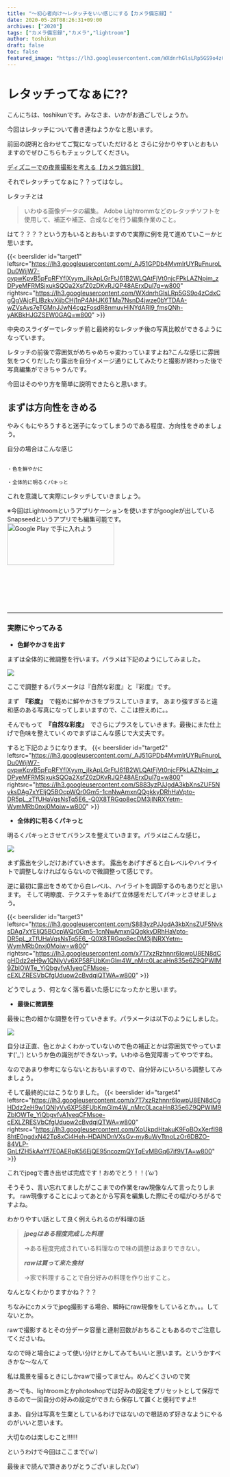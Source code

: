 ```yaml
---
title: "～初心者向け～レタッチをいい感じにする【カメラ備忘録】"
date: 2020-05-28T08:26:31+09:00
archives: ["2020"]
tags: ["カメラ備忘録","カメラ","lightroom"]
author: toshikun
draft: false
toc: false
featured_image: "https://lh3.googleusercontent.com/WXdnrhGlsLRp5GS9o4zCdxCgQgVAjcFLlBzkvXijbCHj1nP4AHJK6TMa7NsnD4jwze0bYTDAA-wZVsAvs7eTGMnJJwN4cgzFosdR8nmuvHiNYdARl9_fmsQNh-yAKBkHJGZSEW0GAQ=w400"
---
```

# レタッチってなぁに??

こんにちは、toshikunです。みなさま、いかがお過ごしでしょうか。

今回はレタッチについて書き連ねようかなと思います。

前回の説明と合わせてご覧になっていただけると
さらに分かりやすいとおもいますのでぜひこちらもチェックしてください。

[ディズニーでの夜景撮影を考える【カメラ備忘録】](https://toshikunblog.net/post/2020/05/0520/20200520/)

それでレタッチってなぁに？？ってはなし。

レタッチとは

>いわゆる画像データの編集。 Adobe Lightrommなどのレタッチソフトを使用して、補正や補正、合成などを行う編集作業のこと。





はて？？？？という方もいるとおもいますので実際に例を見て進めていこーかと思います。


{{< beerslider id="target1" leftsrc="https://lh3.googleusercontent.com/_AJ51GPDb4MvmIrUYRuFnuroLDu0WijW7-oypwKpvB5pFpRFYfIXyym_jIkApLGrFtJ61B2WLQAtFjVt0njcFPkLAZNpim_zDPyeMFRMSjxukSQOa2XsfZ0zDKvRJQP48AErxDul7g=w800" rightsrc="https://lh3.googleusercontent.com/WXdnrhGlsLRp5GS9o4zCdxCgQgVAjcFLlBzkvXijbCHj1nP4AHJK6TMa7NsnD4jwze0bYTDAA-wZVsAvs7eTGMnJJwN4cgzFosdR8nmuvHiNYdARl9_fmsQNh-yAKBkHJGZSEW0GAQ=w800" >}}

中央のスライダーでレタッチ前と最終的なレタッチ後の写真比較ができるようになっています。

レタッチの前後で雰囲気がめちゃめちゃ変わっていますよね?こんな感じに雰囲気をつくりだしたり露出を自分イメージ通りにしてみたりと撮影が終わった後で写真編集ができちゃうんです。

今回はそのやり方を簡単に説明できたらと思います。


## まずは方向性をきめる

やみくもにやろうすると迷子になってしまうのである程度、方向性をきめましょう。

自分の場合はこんな感じ

```

・色を鮮やかに

・全体的に明るくパキっと

```

これを意識して実際にレタッチしていきましょう。


※今回はLightroomというアプリケーションを使いますがgoogleが出しているSnapseedというアプリでも編集可能です。
<br>
<a href='https://play.google.com/store/apps/details?id=com.niksoftware.snapseed&hl=ja&pcampaignid=pcampaignidMKT-Other-global-all-co-prtnr-py-PartBadge-Mar2515-1'><img alt='Google Play で手に入れよう' src='https://play.google.com/intl/ja/badges/static/images/badges/ja_badge_web_generic.png' width="250" height="97"/></a>
<br>
<a href="https://apps.apple.com/jp/app/snapseed/id439438619?mt=8" style="display:inline-block;overflow:hidden;background:url(https://linkmaker.itunes.apple.com/ja-jp/badge-lrg.svg?releaseDate=2011-06-07&kind=iossoftware&bubble=ios_apps) no-repeat;width:218px; height:65px; margin:16px; background-size:contain;"></a>
<br>

*** 
### 実際にやってみる

+ **色鮮やかさを出す**

まずは全体的に微調整を行います。パラメは下記のようにしてみました。

<img src="https://lh3.googleusercontent.com/7vGjzU2v_kZh8NMkrO2QztOoXGxBOV_lc2A9fCvDUrPis2IvMkTTiuopdd_Phr6caKLx4nq5K9Jo7_iGJ0z4uE-8Rye5nzMzE8PI_EHkkzrhUBq5KPo2_sAGqJYPyS-b8i1gNvC_2Q=w265" >

ここで調整するパラメータは『自然な彩度』と『彩度』です。

まず　**『彩度』**　で軽めに鮮やかさをプラスしていきます。
あまり強すぎると違和感のある写真になってしまいますので、ここは控えめに。。

そんでもって　**『自然な彩度』**　でさらにプラスをしていきます。最後にまた仕上げで色味を整えていくのでまずはこんな感じで大丈夫です。

すると下記のようになります。
{{< beerslider id="target2" leftsrc="https://lh3.googleusercontent.com/_AJ51GPDb4MvmIrUYRuFnuroLDu0WijW7-oypwKpvB5pFpRFYfIXyym_jIkApLGrFtJ61B2WLQAtFjVt0njcFPkLAZNpim_zDPyeMFRMSjxukSQOa2XsfZ0zDKvRJQP48AErxDul7g=w800" rightsrc="https://lh3.googleusercontent.com/S883yzPJJgdA3kbXnsZUF5NvksDAg7xYEIjQ5BOcpWQr0Gm5-1cnNwAmxnQQgkkyDRhHaVpto-DR5pL_zTfUHaVqsNsTq5E6_-Q0X8TRGqo8ecDM3jlNRXYetm-WymMRb0nxj0Moiw=w800" >}}


+ **全体的に明るくパキっと**

明るくパキっとさせてバランスを整えていきます。パラメはこんな感じ。

<img src="https://lh3.googleusercontent.com/T2AeWkG-ua1WzAJ3yYRAgeUYJdUbookLSY1Gv52FF9NmspUfrCVed-fgoicGq1ldQkIcBXEYT_n2qXAttF9Rj6rGsXC_0ID9irVqsQEadMNe0liNneJwjRy81k6iM8lr9JxzmIYQBg=w265" >

まず露出を少しだけあげていきます。
露出をあげすぎると白レベルやハイライトで調整しなければならないので微調整って感じです。

逆に最初に露出をきめてから白レベル、ハイライトを調節するのもありだと思います。
そして明瞭度、テクスチャをあげて立体感をだしてパキッとさせましょう。


{{< beerslider id="target3" leftsrc="https://lh3.googleusercontent.com/S883yzPJJgdA3kbXnsZUF5NvksDAg7xYEIjQ5BOcpWQr0Gm5-1cnNwAmxnQQgkkyDRhHaVpto-DR5pL_zTfUHaVqsNsTq5E6_-Q0X8TRGqo8ecDM3jlNRXYetm-WymMRb0nxj0Moiw=w800" rightsrc="https://lh3.googleusercontent.com/x7T7xzRzhnnr6IowpU8EN8dCgHDdz2eH9w1QNlyVv6XP58FUbKmGlm4W_nMrc0LacaHn835e6Z9QPWIM9ZblOWTe_YiQbgvfvA1yeqCFMsoe-cEXLZRESVbCfgUduow2cBvdqiQTWA=w800" >}}

どうでしょう、何となく落ち着いた感じになったかと思います。

+ **最後に微調整**

最後に色の細かな調整を行っていきます。パラメータは以下のようにしました。

<img src="https://lh3.googleusercontent.com/bQzFJ9xdd0imtn3zh_bE6iLsOu-8zyZnVKzUOwvDXvgxBgWbWYDlz-3VXLI4VK5GtyJn_p45i17kgkBS-Xru-G1mo7NHkTW2kXmri_lHKm73tc8R2_ezUMLOWPs2Y8l9RiqItHCcIQ=w265" >

自分は正直、色とかよくわかっていないので色の補正とかは雰囲気でやっています('_')
というか色の識別ができないっす。いわゆる色覚障害ってやつですね。

なのであまり参考にならないとおもいますので、自分好みにいろいろ調整してみましょう。


そして最終的にはこうなりました。
{{< beerslider id="target4" leftsrc="https://lh3.googleusercontent.com/x7T7xzRzhnnr6IowpU8EN8dCgHDdz2eH9w1QNlyVv6XP58FUbKmGlm4W_nMrc0LacaHn835e6Z9QPWIM9ZblOWTe_YiQbgvfvA1yeqCFMsoe-cEXLZRESVbCfgUduow2cBvdqiQTWA=w800" rightsrc="https://lh3.googleusercontent.com/XoUkpdHtakuK9FoBOxXerfI988htE0ngdxN42Tp8xCi4Heh-HDAlNDnVXsGv-my8uWyTtnoLzOr6DBZO-84VLP-GnLfZH5kAaYf7E0AERpK56EjQE95ncozmQYTqEvMBGq67if9VTA=w800" >}}

これでjpegで書き出せば完成です！おめでとう！！(*'ω'*)

そうそう、言い忘れてましたがここまでの作業をraw現像なんて言ったりします。
raw現像することによってあとから写真を編集した際にその幅がひろがるですよね。

わかりやすい話として良く例えられるのが料理の話

>***jpegはある程度完成した料理***
>
>→ある程度完成されている料理なので味の調整はあまりできない。
>
>***rawは買って来た食材***
>
>→家で料理することで自分好みの料理を作り出すこと。
>

なんとなくわかりますかね？？？

ちなみにcカメラでjpeg撮影する場合、瞬時にraw現像をしているとか。。。してないとか。

rawで撮影するとその分データ容量と連射回数がおちることもあるのでご注意してくださいね。

なので時と場合によって使い分けとかしてみてもいいと思います。というかすべきかな～なんて

私は風景を撮るときにしかrawで撮ってません。めんどくさいので笑

あ～でも、lightroomとかphotoshopでは好みの設定をプリセットとして保存できるので一回自分の好みの設定ができたら保存して置くと便利ですよ!!

まあ、自分は写真を生業としているわけではないので根詰めず好きなようにやるのがいいと思います。

大切なのは楽しむこと!!!!!!

というわけで今回はここまで('ω')

最後まで読んで頂きありがとうございました(‘ω’)